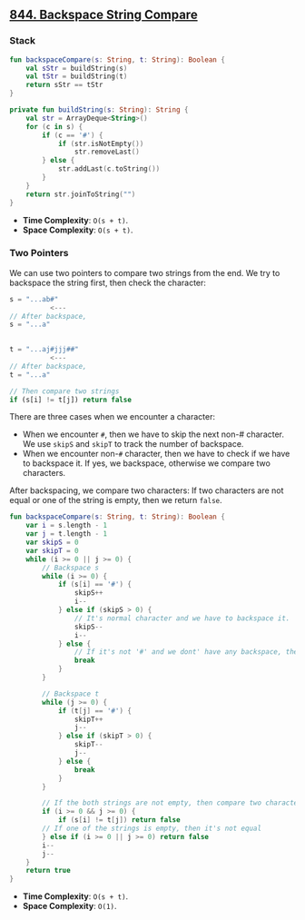 ## [844. Backspace String Compare](https://leetcode.com/problems/backspace-string-compare)

### Stack
```kotlin
fun backspaceCompare(s: String, t: String): Boolean {
    val sStr = buildString(s)
    val tStr = buildString(t)
    return sStr == tStr
}

private fun buildString(s: String): String {
    val str = ArrayDeque<String>()
    for (c in s) {
        if (c == '#') {
            if (str.isNotEmpty())
                str.removeLast()
        } else {
            str.addLast(c.toString())
        }
    }
    return str.joinToString("")
}
```

* **Time Complexity**: `O(s + t)`.
* **Space Complexity**: `O(s + t)`.

### Two Pointers
We can use two pointers to compare two strings from the end. We try to backspace the string first, then check the character:


```js
s = "...ab#"
          <---
// After backspace,
s = "...a"
       

t = "...aj#jjj##"
          <---
// After backspace,
t = "...a"

// Then compare two strings
if (s[i] != t[j]) return false
```

There are three cases when we encounter a character:
* When we encounter `#`, then we have to skip the next non-# character. We use `skipS` and `skipT` to track the number of backspace.
* When we encounter non-`#` character, then we have to check if we have to backspace it. If yes, we backspace, otherwise we compare two characters.

After backspacing, we compare two characters: If two characters are not equal or one of the string is empty, then we return `false`.

```kotlin
fun backspaceCompare(s: String, t: String): Boolean {
    var i = s.length - 1
    var j = t.length - 1
    var skipS = 0
    var skipT = 0
    while (i >= 0 || j >= 0) {
        // Backspace s
        while (i >= 0) {
            if (s[i] == '#') {
                skipS++
                i--
            } else if (skipS > 0) {
                // It's normal character and we have to backspace it.
                skipS--
                i--
            } else {
                // If it's not '#' and we dont' have any backspace, then we break the backspace loop.
                break
            }
        }

        // Backspace t
        while (j >= 0) {
            if (t[j] == '#') {
                skipT++
                j--
            } else if (skipT > 0) {
                skipT--
                j--
            } else {
                break
            }
        }

        // If the both strings are not empty, then compare two characters
        if (i >= 0 && j >= 0) {
            if (s[i] != t[j]) return false
        // If one of the strings is empty, then it's not equal
        } else if (i >= 0 || j >= 0) return false
        i--
        j--
    }
    return true
}
```

* **Time Complexity**: `O(s + t)`.
* **Space Complexity**: `O(1)`.